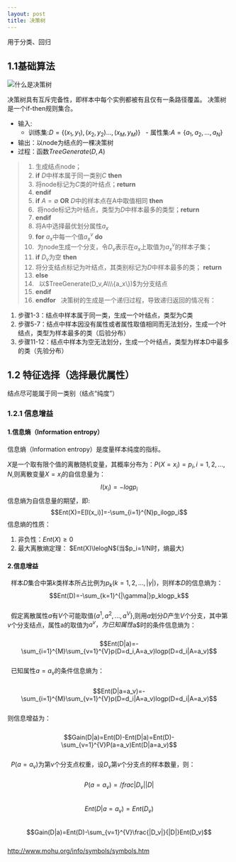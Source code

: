 ```yaml
---
layout: post
title: 决策树
---
```

用于分类、回归

## 1.1基础算法
![什么是决策树](https://rudadao.github.io/images/决策树.png)
 
   决策树具有互斥完备性，即样本中每个实例都被有且仅有一条路径覆盖。
   决策树是一个if-then规则集合。

* 输入:
   - 训练集:$D=\{(x_1,y_1),(x_2,y_2)...,(x_M,y_M)\}$
   - 属性集:$A=\{a_1,a_2,...,a_N\}$
* 输出：以node为结点的一棵决策树
* 过程：函数$TreeGenerate(D,A)$
>1. 生成结点node；
>2. **if** $D$中样本属于同一类别$C$ **then**
>3. 将node标记为$C$类的叶结点；**return**
>4. **endif**
>5. **if** $A=\emptyset$ **OR** $D$中的样本点在A中取值相同 **then**
>6.  将node标记为叶结点，类型为$D$中样本最多的类型；**return**
>7. **endif**
>8. 将A中选择最优划分属性$a_x$
>9. **for** $a_x$中每一个值$a^v_x$ **do**
>10.  为node生成一个分支，令$D_v$表示在$a_x$上取值为$a^v_x$的样本子集；
>11.   **if** $D_v$为空 **then**
>12.    将分支结点标记为叶结点，其类别标记为$D$中样本最多的类； **return**
>13.   **else**
>14.    以$TreeGenerate(D_v,A\\\{a_x\})$为分支结点
>15. **endif**
>14. **endfor**
   决策树的生成是一个递归过程，导致递归返回的情况有：
   1. 步骤1-3：结点中样本属于同一类，生成一个叶结点，类型为C类
   2. 步骤5-7：结点中样本因没有属性或者属性取值相同而无法划分，生成一个叶结点，类型为样本最多的类（后验分布）
   3. 步骤11-12：结点中样本为空无法划分，生成一个叶结点，类型为样本D中最多的类（先验分布）

## 1.2 特征选择（选择最优属性）
   结点尽可能属于同一类别（结点“纯度”）
### 1.2.1 信息增益
#### 1.信息熵（Information entropy）
 信息熵（Information entropy）是度量样本纯度的指标。
 
 $X$是一个取有限个值的离散随机变量，其概率分布为：$P(X=x_i)=p_i, i=1,2,...,N$,则离散变量$X=x_i$的自信息量为：
 $$I(x_i)=-logp_i$$
	信息熵为自信息量的期望，即:
	$$Ent(X)=E[I(x_i)]=-\sum_{i=1}^{N}p_ilogp_i$$
	信息熵的性质：
  1. 非负性：$Ent(X)\ge0$ 
  2. 最大离散熵定理： $Ent(X)\lelogN$(当$p_i=1/N时，熵最大)
#### 2.信息增益
   样本$D$集合中第$k$类样本所占比例为$p_k(k=1,2,...,|\gamma|)$，则样本$D$的信息熵为：   
			$$Ent(D)=-\sum_{k=1}^{|\gamma|}p_klogp_k$$  
   假定离散属性$a$有$V$个可能取值$\{a^1,a^2,...,a^V\}$,则用$a$划分$D$产生$V$个分支，其中第$v$个分支结点，属性a的取值为$a^v，为已知属性$a$时的条件信息熵为：  
   $$Ent(D|a)=-\sum_{i=1}^{M}\sum_{v=1}^{V}p(D=d_i,A=a_v)logp(D=d_i|A=a_v)$$  
   已知属性$a=a_v$的条件信息熵为：   
   $$Ent(D|a=a_v)=-\sum_{i=1}^{M}\sum_{v=1}^{V}p(D=d_i|A=a_v)logp(D=d_i|A=a_v)$$  
   则信息增益为：  
   $$Gain(D|a)=Ent(D)-Ent(D|a)=Ent(D)-\sum_{v=1}^{V}P(a=a_v)Ent(D|a=a_v)$$  
   $P(a=a_v)$为第v个分支点权重，设$D_v$第$v$个分支点的样本数量，则：  
   $$ P(a=a_v)=/frac{|D_v|}{|D|}$$  
   $$Ent(D|a=a_v)=Ent(D_v)$$  
   $$Gain(D|a)=Ent(D)-\sum_{v=1}^{V}\frac{|D_v|}{|D|}Ent(D_v)$$  
 http://www.mohu.org/info/symbols/symbols.htm

